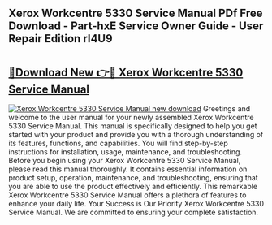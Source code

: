 ## Xerox Workcentre 5330 Service Manual PDf Free Download - Part-hxE Service Owner Guide - User Repair Edition rI4U9

# <h2><a href="http://bc81904.oget.top/?id=Xerox+Workcentre+5330+Service+Manual">🔗Download New 👉🔴 Xerox Workcentre 5330 Service Manual</a></h2>

[![Xerox Workcentre 5330 Service Manual new download](https://i.imgur.com/5g1atiW.png)](http://bc81904.oget.top/?id=Xerox+Workcentre+5330+Service+Manual)
Greetings and welcome to the user manual for your newly assembled Xerox Workcentre 5330 Service Manual. This manual is specifically designed to help you get started with your product and provide you with a thorough understanding of its features, functions, and capabilities. You will find step-by-step instructions for installation, usage, maintenance, and troubleshooting. Before you begin using your Xerox Workcentre 5330 Service Manual, please read this manual thoroughly. It contains essential information on product setup, operation, maintenance, and troubleshooting, ensuring that you are able to use the product effectively and efficiently. This remarkable Xerox Workcentre 5330 Service Manual offers a plethora of features to enhance your daily life. Your Success is Our Priority Xerox Workcentre 5330 Service Manual. We are committed to ensuring your complete satisfaction.
